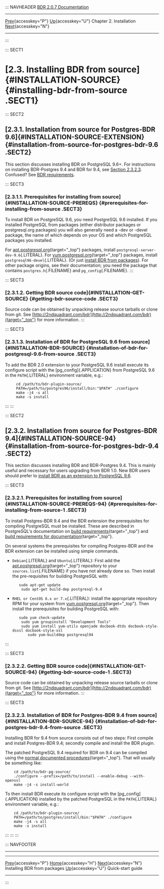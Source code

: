 ::: NAVHEADER
  [BDR 2.0.7 Documentation](index.md)
  ---------------------------------------------------------------------------------- ---------------------------------------- ------------------------- ------------------------------------------------------------
  [Prev](installation-packages.md "Installing BDR from packages"){accesskey="P"}   [Up](installation.md){accesskey="U"}    Chapter 2. Installation    [Next](quickstart.md "Quick-start guide"){accesskey="N"}

------------------------------------------------------------------------
:::

::: SECT1
# [2.3. Installing BDR from source]{#INSTALLATION-SOURCE} {#installing-bdr-from-source .SECT1}

::: SECT2
## [2.3.1. Installation from source for Postgres-BDR 9.6]{#INSTALLATION-SOURCE-EXTENSION} {#installation-from-source-for-postgres-bdr-9.6 .SECT2}

This section discusses installing BDR on PostgreSQL 9.6+. For
instructions on installing BDR-Postgres 9.4 and BDR for 9.4, see
[Section 2.3.2.3](installation-source.md#INSTALLATION-BDR-SOURCE-94).
Confused? See [BDR requirements](install-requirements.md).

::: SECT3
### [2.3.1.1. Prerequisites for installing from source]{#INSTALLATION-SOURCE-PREREQS} {#prerequisites-for-installing-from-source .SECT3}

To install BDR on PostgreSQL 9.6, you need PostgreSQL 9.6 installed. If
you installed PostgreSQL from packages (either distributor packages or
postgresql.org packages) you will also generally need a -dev or -devel
package, the name of which depends on your OS and which PostgreSQL
packages you installed.

For [apt.postgresql.org](http://apt.postgresql.org/){target="_top"}
packages, install `postgresql-server-dev-9.6`{.LITERAL}. For
[yum.postgresql.org](http://yum.postgresql.org){target="_top"} packages,
install `postgresql96-devel`{.LITERAL}. (Or just [install BDR from
packages](installation-packages.md)). For other package origins, see
their documentation; you need the package that contains
`postgres.h`{.FILENAME} and `pg_config`{.FILENAME}.
:::

::: SECT3
### [2.3.1.2. Getting BDR source code]{#INSTALLATION-GET-SOURCE} {#getting-bdr-source-code .SECT3}

Source code can be obtained by unpacking release source tarballs or
clone from git. See
[http://2ndquadrant.com/bdr](http://2ndquadrant.com/bdr){target="_top"}
for more information.
:::

::: SECT3
### [2.3.1.3. Installation of BDR for PostgreSQL 9.6 from source]{#INSTALLATION-BDR-SOURCE} {#installation-of-bdr-for-postgresql-9.6-from-source .SECT3}

To add the BDR 2.0 extension to your PostgreSQL 9.6 install execute its
configure script with the [pg_config]{.APPLICATION} from PostgreSQL 9.6
in the `PATH`{.LITERAL} environment variable, e.g.:

``` PROGRAMLISTING
     cd /path/to/bdr-plugin-source/
     PATH=/path/to/postgres96/install/bin:"$PATH" ./configure
     make -j4 -s all
     make -s install

```
:::
:::

::: SECT2
## [2.3.2. Installation from source for Postgres-BDR 9.4]{#INSTALLATION-SOURCE-94} {#installation-from-source-for-postgres-bdr-9.4 .SECT2}

This section discusses installing BDR and BDR-Postgres 9.4. This is
mainly useful and necessary for users upgrading from BDR 1.0. New BDR
users should prefer to [install BDR as an extension to PostgreSQL
9.6](installation-source.md#INSTALLATION-SOURCE-EXTENSION).

::: SECT3
### [2.3.2.1. Prerequisites for installing from source]{#INSTALLATION-SOURCE-PREREQS-94} {#prerequisites-for-installing-from-source-1 .SECT3}

To install Postgres-BDR 9.4 and the BDR extension the prerequisites for
compiling PostgreSQL must be installed. These are described in
PostgreSQL\'s documentation on [build
requirements](http://www.postgresql.org/docs/current/install-requirements.md){target="_top"}
and [build requirements for
documentation](http://www.postgresql.org/docs/current/docguide-toolsets.html){target="_top"}.

On several systems the prerequisites for compiling Postgres-BDR and the
BDR extension can be installed using simple commands.

-   `Debian`{.LITERAL} and `Ubuntu`{.LITERAL}: First add the
    [apt.postgresql.org](http://apt.postgresql.org/){target="_top"}
    repository to your `sources.list`{.FILENAME} if you have not already
    done so. Then install the pre-requisites for building PostgreSQL
    with:

    ``` PROGRAMLISTING
       sudo apt-get update
        sudo apt-get build-dep postgresql-9.4

    ```

-   `RHEL or CentOS 6.x or 7.x`{.LITERAL}: install the appropriate
    repository RPM for your system from
    [yum.postgresql.org](http://yum.postgresql.org/repopackages.php){target="_top"}.
    Then install the prerequisites for building PostgreSQL with:

    ``` PROGRAMLISTING
       sudo yum check-update
        sudo yum groupinstall "Development Tools"
        sudo yum install yum-utils openjade docbook-dtds docbook-style-dsssl docbook-style-xsl
           sudo yum-builddep postgresql94

    ```
:::

::: SECT3
### [2.3.2.2. Getting BDR source code]{#INSTALLATION-GET-SOURCE-94} {#getting-bdr-source-code-1 .SECT3}

Source code can be obtained by unpacking release source tarballs or
clone from git. See
[http://2ndquadrant.com/bdr](http://2ndquadrant.com/bdr){target="_top"}
for more information.
:::

::: SECT3
### [2.3.2.3. Installation of BDR for Postgres-BDR 9.4 from source]{#INSTALLATION-BDR-SOURCE-94} {#installation-of-bdr-for-postgres-bdr-9.4-from-source .SECT3}

Installing BDR for 9.4 from source consists out of two steps: First
compile and install Postgres-BDR 9.4; secondly compile and install the
BDR plugin.

The patched PostgreSQL 9.4 required for BDR on 9.4 can be compiled using
the [normal documented
procedures](http://www.postgresql.org/docs/current/static/installation.md){target="_top"}.
That will usually be something like:

``` PROGRAMLISTING
    cd /path/to/bdr-pg-source/
    ./configure --prefix=/path/to/install --enable-debug --with-openssl
    make -j4 -s install-world

```

To then install BDR execute its configure script with the
[pg_config]{.APPLICATION} installed by the patched PostgreSQL in the
`PATH`{.LITERAL} environment variable, e.g.:

``` PROGRAMLISTING
    cd /path/to/bdr-plugin-source/
    PATH=/path/to/postgres/install/bin:"$PATH" ./configure
    make -j4 -s all
    make -s install

```
:::
:::
:::

::: NAVFOOTER

------------------------------------------------------------------------

  --------------------------------------------------- ---------------------------------------- ----------------------------------------
  [Prev](installation-packages.md){accesskey="P"}      [Home](index.md){accesskey="H"}       [Next](quickstart.md){accesskey="N"}
  Installing BDR from packages                         [Up](installation.md){accesskey="U"}                         Quick-start guide
  --------------------------------------------------- ---------------------------------------- ----------------------------------------
:::
